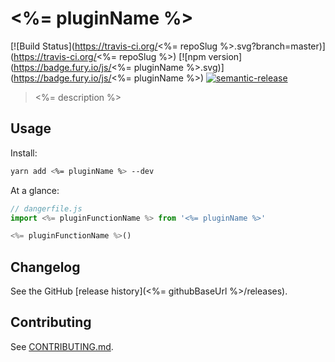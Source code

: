 # <%= pluginName %>

[![Build Status](https://travis-ci.org/<%= repoSlug %>.svg?branch=master)](https://travis-ci.org/<%= repoSlug %>)
[![npm version](https://badge.fury.io/js/<%= pluginName %>.svg)](https://badge.fury.io/js/<%= pluginName %>)
[![semantic-release](https://img.shields.io/badge/%20%20%F0%9F%93%A6%F0%9F%9A%80-semantic--release-e10079.svg)](https://github.com/semantic-release/semantic-release)

> <%= description %>

## Usage

Install:

```sh
yarn add <%= pluginName %> --dev
```

At a glance:

```js
// dangerfile.js
import <%= pluginFunctionName %> from '<%= pluginName %>'

<%= pluginFunctionName %>()
```
## Changelog

See the GitHub [release history](<%= githubBaseUrl %>/releases).

## Contributing

See [CONTRIBUTING.md](contributing.md).
